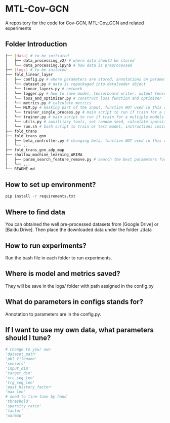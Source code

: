 # MTL-Cov-GCN
A repository for the code for Cov-GCN, MTL-Cov_GCN and related experiments

## Folder Introduction
```bash
├── [data] # to be initiated
│   ├── data_processing_v2/ # where data should be stored
│   └── data_processing.ipynb # how data is preprocessed
├── [logs] # to be initated
├── fold_linear_layer
│   ├── config.py # where parameters are stored, annotations on parameters are given as comment
│   └── dataset.py # data is repackaged into dataloader object
│   └── linear_layers.py # network
│   └── logger.py # how to save model, tensorboard writer, output tensor and more
│   └── loss_and_optimizer.py # construct loss function and optimizer
│   └── metrics.py # calculate metrics
│   └── MLM.py # masking part of the input, function NOT used in this research
│   └── trainer_single_process.py # main script to run if train for a sinlge model
│   └── trainer.py # main script to run if train for a multiple models in a loop
│   └── utils.py # auxilliary tools, set random seed, calculate sparsity and threshold, etc.
│   └── run.sh # bash script to train or test model, instructions inside
├── fold_trans
├── fold_trans_gnn
│   ├── beta_controller.py # changing beta, function NOT used in this research
│   └── ... 
├── fold_trans_gnn_adp_map
├── shallow_machine_learning_ARIMA
│   ├── param_search_feature_remove.py # search the best parameters for XGBoost, LightGBM, RandomForest and ARIMA
│   └── ... 
└── README.md
```

## How to set up environment?
```bash
pip install -r requirements.txt
```

## Where to find data
You can obtained the well pre-processed datasets from [Google Drive] or [Baidu Drive]. Then place the downloaded data under the folder ./data

## How to run experiments?
Run the bash file in each folder to run experiments.

## Where is model and metrics saved?
They will be save in the logs/ folder with path assigned in the config.py 

## What do parameters in configs stands for?
Annotation to parameters are in the config.py.

## If I want to use my own data, what parameters should I tune?
```python
# change to your own
'dataset_path'
'pkl_filename'
'sensors'
'input_dim'
'target_dim'
'src_seq_len'
'trg_seq_len'
'past_history_factor'
'max_len'
# need to fine-tune by hand
'threshold'
'sparsity_ratio'
'factor'
'warmup'
```